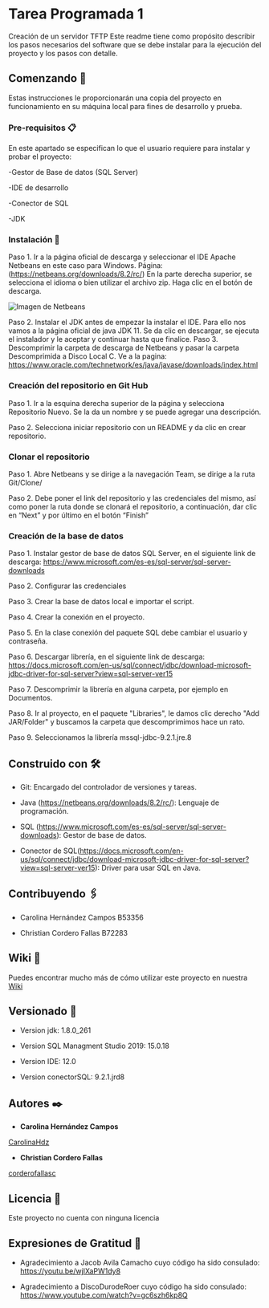 # Tarea Programada 1

Creación de un servidor TFTP
Este readme tiene como propósito describir los pasos necesarios del software que se debe instalar para la ejecución del proyecto y los pasos con detalle.

## Comenzando 🚀

Estas instrucciones le proporcionarán una copia del proyecto en funcionamiento en su máquina local para fines de desarrollo y prueba. 



### Pre-requisitos 📋

En este apartado se especifican lo que el usuario requiere para instalar y probar el proyecto:

-Gestor de Base de datos (SQL Server)

-IDE de desarrollo

-Conector de SQL

-JDK

### Instalación 🔧

Paso 1. Ir a la página oficial de descarga y seleccionar el IDE Apache Netbeans en este caso para Windows.
	Página: (https://netbeans.org/downloads/8.2/rc/) 
	En la parte derecha superior, se selecciona el idioma o bien utilizar el archivo zip.
   	Haga clic en el botón de descarga. 
	
![Imagen de Netbeans](1.jpg)

Paso 2. Instalar el JDK antes de empezar la instalar el IDE. Para ello nos vamos a la página oficial de java JDK 11. Se da clic en descargar, se ejecuta el instalador y le aceptar y continuar hasta que finalice.
	Paso 3. Descomprimir la carpeta de descarga de Netbeans y pasar la carpeta Descomprimida a Disco Local C.
	Ve a la pagina: https://www.oracle.com/technetwork/es/java/javase/downloads/index.html 

### Creación del repositorio en Git Hub

Paso 1. Ir a la esquina derecha superior de la página y selecciona Repositorio Nuevo.
	Se la da un nombre y se puede agregar una descripción.
	
Paso 2. Selecciona iniciar repositorio con un README y da clic en crear repositorio.



### Clonar el repositorio 

Paso 1. Abre Netbeans y se dirige a la navegación Team, se dirige a la ruta Git/Clone/


Paso 2. Debe poner el link del repositorio y las credenciales del mismo, 
	así como poner la ruta donde se clonará el repositorio, a continuación, dar clic en “Next” y por último en el botón “Finish” 
	

### Creación de la base de datos

Paso 1. Instalar gestor de base de datos SQL Server, en el siguiente link de descarga: 
		https://www.microsoft.com/es-es/sql-server/sql-server-downloads
	
Paso 2. Configurar las credenciales
	
Paso 3. Crear la base de datos local e importar el script.
	
Paso 4. Crear la conexión en el proyecto.
	
Paso 5. En la clase conexión del paquete SQL debe cambiar el usuario y contraseña. 

Paso 6. Descargar librería, en el siguiente link de descarga: 
	https://docs.microsoft.com/en-us/sql/connect/jdbc/download-microsoft-jdbc-driver-for-sql-server?view=sql-server-ver15
	
Paso 7. Descomprimir la librería en alguna carpeta, por ejemplo en Documentos.
	
Paso 8. Ir al proyecto, en el paquete "Libraries", le damos clic derecho "Add JAR/Folder" y buscamos la carpeta que descomprimimos hace un rato.
	
Paso 9. Seleccionamos la librería mssql-jdbc-9.2.1.jre.8



## Construido con 🛠️


* Git: Encargado del controlador de versiones y tareas.

* Java (https://netbeans.org/downloads/8.2/rc/): Lenguaje de programación.

* SQL (https://www.microsoft.com/es-es/sql-server/sql-server-downloads): Gestor de base de datos.

* Conector de SQL(https://docs.microsoft.com/en-us/sql/connect/jdbc/download-microsoft-jdbc-driver-for-sql-server?view=sql-server-ver15): Driver para usar SQL en Java. 

## Contribuyendo 🖇️

* Carolina Hernández Campos B53356

* Christian Cordero Fallas B72283

## Wiki 📖

Puedes encontrar mucho más de cómo utilizar este proyecto en nuestra [Wiki](https://github.com/tu/proyecto/wiki)

## Versionado 📌

* Version jdk: 1.8.0_261

* Version SQL Managment Studio 2019: 15.0.18

* Version IDE: 12.0

* Version conectorSQL: 9.2.1.jrd8

## Autores ✒️

* **Carolina Hernández Campos**

[CarolinaHdz]( https://github.com/CarolinaHdz)

* **Christian Cordero Fallas**

[corderofallasc]( https://github.com/corderofallasc)


## Licencia 📄

Este proyecto no cuenta con ninguna licencia

## Expresiones de Gratitud 🎁

* Agradecimiento a Jacob Avila Camacho cuyo código ha sido consulado: https://youtu.be/wjIXaPW1dy8

* Agradecimiento a DiscoDurodeRoer cuyo código ha sido consulado: https://www.youtube.com/watch?v=gc6szh6kp8Q


